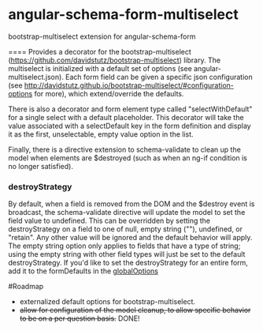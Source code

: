 # angular-schema-form-multiselect
bootstrap-multiselect extension for angular-schema-form

====
Provides a decorator for the bootstrap-multiselect (https://github.com/davidstutz/bootstrap-multiselect) library. 
The multiselect is initialized with a default set of options (see angular-multiselect.json). Each form field can be given 
a specific json configuration (see http://davidstutz.github.io/bootstrap-multiselect/#configuration-options for more), 
which extend/override the defaults.

There is also a decorator and form element type called "selectWithDefault" for a single select with a default placeholder.
This decorator will take the value associated with a selectDefault key in the form definition and display it as the first, 
unselectable, empty value option in the list.

Finally, there is a directive extension to schema-validate to clean up the model when elements are $destroyed (such as 
when an ng-if condition is no longer satisfied). 

### destroyStrategy
By default, when a field is removed from the DOM and the $destroy event is broadcast, the schema-validate directive 
will update the model to set the field value to undefined. This can be overridden by setting the destroyStrategy 
on a field to one of null, empty string (""), undefined, or "retain". Any other value will be ignored and the default 
behavior will apply. The empty string option only applies to fields that have a type of string; using the empty string 
with other field types will just be set to the default destroyStrategy. If you'd like to set the destroyStrategy for 
an entire form, add it to the formDefaults in the [globalOptions](https://github.com/Textalk/angular-schema-form/blob/development/docs/index.md#global-options#global-options)

#Roadmap
* externalized default options for bootstrap-multiselect.
* ~~allow for configuration of the model cleanup, to allow specific behavior to be on a per question basis.~~ DONE!

